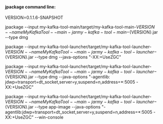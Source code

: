 #### jpackage command line:
VERSION=0.1.1.6-SNAPSHOT

jpackage --input my-kafka-tool-main/target/my-kafka-tool-main-${VERSION} --name MyKafkaTool --main-jar my-kafka-tool-main-${VERSION}.jar --type dmg

jpackage --input my-kafka-tool-launcher/target/my-kafka-tool-launcher-${VERSION} --name MyKafkaTool --main-jar my-kafka-tool-launcher-${VERSION}.jar --type dmg --java-options "-XX:+UseZGC"

jpackage --input my-kafka-tool-launcher/target/my-kafka-tool-launcher-${VERSION} --name MyKafkaTool --main-jar my-kafka-tool-launcher-${VERSION}.jar --type dmg --java-options "-agentlib:
jdwp=transport=dt_socket,server=y,suspend=n,address=*:5005 -XX:+UseZGC"

jpackage --input my-kafka-tool-launcher/target/my-kafka-tool-launcher-${VERSION} --name MyKafkaTool --main-jar my-kafka-tool-launcher-${VERSION}.jar --type app-image --java-options "-agentlib:jdwp=transport=dt_socket,server=y,suspend=n,address=*:5005 -XX:+UseZGC" --win-console